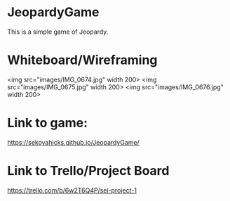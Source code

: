 # JeopardyGame

This is a simple game of Jeopardy.

# Whiteboard/Wireframing
<img src="images/IMG_0674.jpg" width 200>
<img src="images/IMG_0675.jpg" width 200>
<img src="images/IMG_0676.jpg" width 200>


# Link to game:
https://sekoyahicks.github.io/JeopardyGame/

# Link to Trello/Project Board
https://trello.com/b/6w2T6Q4P/sei-project-1
